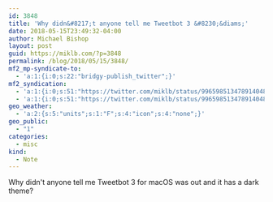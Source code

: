 ```yaml
---
id: 3848
title: 'Why didn&#8217;t anyone tell me Tweetbot 3 &#8230;&diams;'
date: 2018-05-15T23:49:32-04:00
author: Michael Bishop
layout: post
guid: https://miklb.com/?p=3848
permalink: /blog/2018/05/15/3848/
mf2_mp-syndicate-to:
  - 'a:1:{i:0;s:22:"bridgy-publish_twitter";}'
mf2_syndication:
  - 'a:1:{i:0;s:51:"https://twitter.com/miklb/status/996598513478914048";}'
  - 'a:1:{i:0;s:51:"https://twitter.com/miklb/status/996598513478914048";}'
geo_weather:
  - 'a:2:{s:5:"units";s:1:"F";s:4:"icon";s:4:"none";}'
geo_public:
  - "1"
categories:
  - misc
kind:
  - Note
---
```

Why didn't anyone tell me Tweetbot 3 for macOS was out and it has a dark theme?